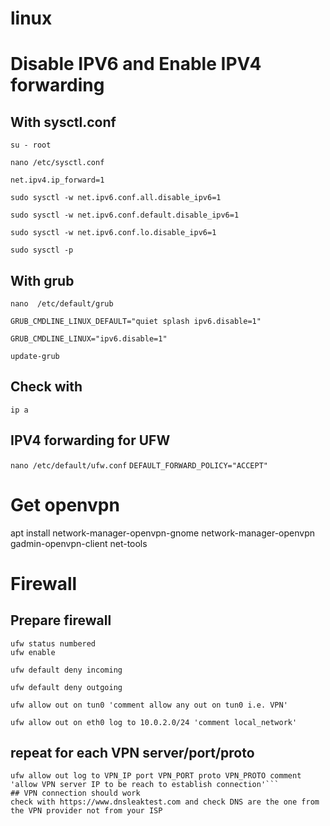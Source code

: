 # linux

# Disable IPV6 and Enable IPV4 forwarding
## With sysctl.conf
`su - root`

`nano /etc/sysctl.conf`

`net.ipv4.ip_forward=1`

`sudo sysctl -w net.ipv6.conf.all.disable_ipv6=1`

`sudo sysctl -w net.ipv6.conf.default.disable_ipv6=1`

`sudo sysctl -w net.ipv6.conf.lo.disable_ipv6=1`

`sudo sysctl -p`

## With grub
`nano  /etc/default/grub`

`GRUB_CMDLINE_LINUX_DEFAULT="quiet splash ipv6.disable=1"`

`GRUB_CMDLINE_LINUX="ipv6.disable=1"`

`update-grub`

## Check with
```ip a```

## IPV4 forwarding for UFW
`nano /etc/default/ufw.conf`
`DEFAULT_FORWARD_POLICY="ACCEPT"`

# Get openvpn
apt install network-manager-openvpn-gnome network-manager-openvpn gadmin-openvpn-client net-tools

# Firewall
## Prepare firewall
```
ufw status numbered
ufw enable
```
```
ufw default deny incoming
```
```
ufw default deny outgoing
```
```
ufw allow out on tun0 'comment allow any out on tun0 i.e. VPN'
```
```
ufw allow out on eth0 log to 10.0.2.0/24 'comment local_network'
```
## repeat for each VPN server/port/proto
```
ufw allow out log to VPN_IP port VPN_PORT proto VPN_PROTO comment 'allow VPN server IP to be reach to establish connection'```
## VPN connection should work
check with https://www.dnsleaktest.com and check DNS are the one from the VPN provider not from your ISP


